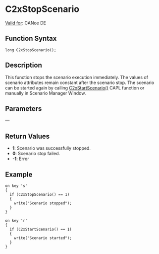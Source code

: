 # C2xStopScenario

[Valid for](../../../Shared/FeatureAvailability.md): CANoe DE

## Function Syntax

```
long C2xStopScenario();
```

## Description

This function stops the scenario execution immediately. The values of scenario attributes remain constant after the scenario stop. The scenario can be started again by calling [C2xStartScenario()](CAPLfunctionC2xStartScenario.md) CAPL function or manually in Scenario Manager Window.

## Parameters

—

## Return Values

- **1**: Scenario was successfully stopped.
- **0**: Scenario stop failed.
- **-1**: Error

## Example

```plaintext
on key 's'
{
  if (C2xStopScenario() == 1)
  {
    write("Scenario stopped");
  }
}

on key 'r'
{
  if (C2xStartScenario() == 1)
  {
    write("Scenario started");
  }
}
```
